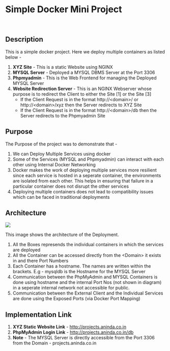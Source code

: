 <h1>Simple Docker Mini Project</h1>
<br>
<h2>Description</h2>

This is a simple docker project. Here we deploy multiple containers as listed below - 
<ol>
 <li><strong>XYZ Site</strong> - This is a static Website using NGINX</li>
 <li><strong>MYSQL Server</strong> - Deployed a MYSQL DBMS Server at the Port 3306</li>
 <li><strong>Phpmyadmin</strong> - This is the Web Frontend for managing the Deployed MYSQL Server</strong>
 <li>
<strong>Website Redirection Server</strong> - This is an NGINX Webserver whose purpose is to redirect the Client to either the Site [1] or the Site [3]
	<ul>
		<li>If the Client Request is in the format http://&lt;domain&gt;/ or http://&lt;domain&gt;/xyz then the Server redirects to XYZ Site</li>
		<li>If the Client Request is in the format http://&lt;domain&gt;/db then the Server redirects to the Phpmyadmin Site</li>
	</ul>
</li>
</ol>
<h2>Purpose</h2>

The Purpose of the project was to demonstrate that - 
<ol>
	<li>We can Deploy Multiple Services using docker</li>
	<li>Some of the Services (MYSQL and Phpmyadmin) can interact with each other using Internal Docker Networking</li>
	<li>Docker makes the work of deploying multiple services more resilient since each service is hosted in a seperate container, the environments are isolated from each other. This helps in ensuring that failure in a particular container does not disrupt the other services</li>
	<li>Deploying multiple containers does not lead to compatibility issues which can be faced in traditional deployments</li>
</ol>

<h2>Architecture</h2>
<img src="https://i.imgur.com/ve15ePj.png">

This image shows the architecture of the Deployment.
<ol>
<li>All the Boxes represends the individual containers in which the services are deployed</li>
<li>All the Container can be accessed directly from the &lt;Domain&gt; it exists in and there Port Numbers</li>
<li>Each Container has a hostname. The names are written within the brackets. E.g - mysqldb is the Hostname for the MYSQL Server</li>
<li>Communication between the PhpMyAdmin and MYSQL Containers is done using hostname and the internal Port Nos (not shown in diagram) in a seperate internal network not accessible for public.</li>
<li>Communication between the External Client and the Individual Services are done using the Exposed Ports (via Docker Port Mapping)</li>
</ol>
<h2>Implementation Link</h2>
<ol>
<li><strong>XYZ Static Website Link</strong> - <a href="http://projects.aninda.co.in">http://projects.aninda.co.in</a></li>
<li><strong>PhpMyAdmin Login Link</strong> - <a href="http://projects.aninda.co.in">http://projects.aninda.co.in/db</a></li>
<li><strong>Note</strong> - The MYSQL Server is directly accessible from the Port 3306 from the Domain - projects.aninda.co.in</li>
</ol>

